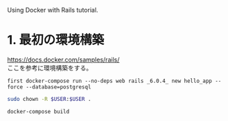 Using Docker with Rails tutorial.

# 1. 最初の環境構築
https://docs.docker.com/samples/rails/  
ここを参考に環境構築をする。

```
first docker-compose run --no-deps web rails _6.0.4_ new hello_app --force --database=postgresql
```

```sh
sudo chown -R $USER:$USER .
```

```
docker-compose build
```